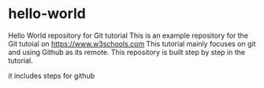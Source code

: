 # hello-world
Hello World repository for Git tutorial
This is an example repository for the Git tutoial on https://www.w3schools.com
This tutorial mainly focuses on git and using Github as its remote.
This repository is built step by step in the tutorial.

it includes steps for github
